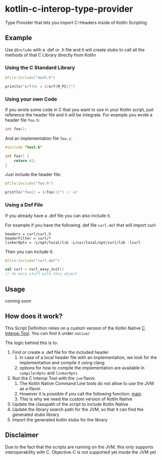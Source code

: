 # kotlin-c-interop-type-provider

Type Provider that lets you import C-Headers inside of Kotlin Scripting

## Example

Use `@Include` with a .def or .h file and it will create stubs to call all the methods of that C Library directly from Kotlin

### Using the C Standard Library

```kotlin
@file:Include("math.h")

println("erf(π) = ${erf(M_PI)}")
```

### Using your own Code

If you wrote some code in C that you want to use in your Kotlin script, just reference the header file and it will be integrate.
For example you wrote a header file `foo.h`:

```h
int foo();
```

And an implementation file `foo.c`:

```c
#include "test.h"

int foo() {
    return 42;
}
```

Just include the header file:

```kotlin
@file:Include("foo.h")

println("foo() = ${foo()}") // 42
```

### Using a Def File

If you already have a .def file you can also include it.

For example if you have the following .def file `curl.def` that will import curl:

```
headers = curl/curl.h
headerFilter = curl/*
linkerOpts = -L/opt/local/lib -L/usr/local/opt/curl/lib -lcurl
``` 

Then you can include it:

```kotlin
@file:Include("curl.def")

val curl = curl_easy_init()
// do more stuff with this object
``` 

## Usage

coming soon

## How does it work?

This Script Definition relies on a custom version of the Kotlin Native [C Interop Tool](https://kotlinlang.org/docs/reference/native/c_interop.html). 
You can find it under `native/` 

The logic behind this is to:
1. Find or create a .def file for the included header
    1. In case of a local header file with an implementation, we look for the implementation and compile it using clang
    1. options for how to compile the implementation are available in `compilerOpts` and `linkerOpts`
1. Run the C Interop Tool with the `jvm` flavor. 
    1. The Kotlin Native Command Line tools do not allow to use the JVM as a flavor.
    1. However it is possible if you call the following function: [main](https://github.com/JetBrains/kotlin-native/blob/da0e56edea47622c751b06378e31b6587dc74887/Interop/StubGenerator/src/main/kotlin/org/jetbrains/kotlin/native/interop/gen/jvm/main.kt#L40)
    1. This is why we need the custom version of Kotlin Native
1. Update the classpath of the script to include Kotlin Native
1. Update the library search path for the JVM, so that it can find the generated stubs library
1. Import the generated kotlin stubs for the library

## Disclaimer

Due to the fact that the scripts are running on the JVM, this only supports interoperability with C. 
Objective-C is not supported yet inside the JVM yet
